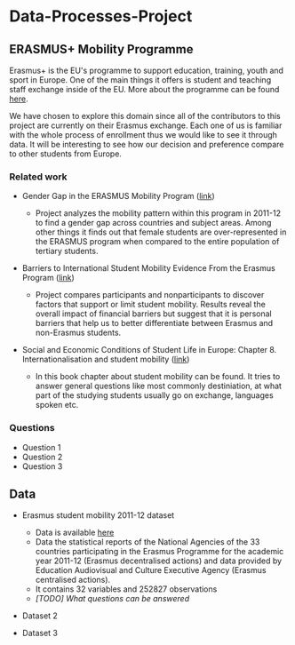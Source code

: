 # Data-Processes-Project

## ERASMUS+ Mobility Programme

Erasmus+ is the EU's programme to support education, training, youth and sport in Europe. One of the main things it offers is student and teaching staff exchange inside of the EU. More about the programme can be found [here](https://ec.europa.eu/programmes/erasmus-plus/node_en).

We have chosen to explore this domain since all of the contributors to this project are currently on their Erasmus exchange. Each one of us is familiar with the whole process of enrollment thus we would like to see it through data. It will be interesting to see how our decision and preference compare to other students from Europe.

### Related work

* Gender Gap in the ERASMUS Mobility Program ([link](https://www.ncbi.nlm.nih.gov/pmc/articles/PMC4762674/))
   + Project analyzes the mobility pattern within this program in 2011-12 to find a gender gap across countries and subject areas. Among other things it finds out that female students are over-represented in the ERASMUS program when compared to the entire population of tertiary students.

* Barriers to International Student Mobility Evidence From the Erasmus Program ([link](https://www.researchgate.net/publication/258134759_Barriers_to_International_Student_Mobility_Evidence_From_the_Erasmus_Program))
    + Project compares participants and nonparticipants to discover factors that support or limit student mobility. Results reveal the overall impact of financial barriers but suggest that it is personal barriers that help us to better differentiate between Erasmus and non-Erasmus students.
* Social and Economic Conditions of Student Life in Europe: Chapter 8. Internationalisation and student mobility ([link](https://books.google.es/books?id=E5EBLiBIFrEC&pg=PA130&lpg=PA130&dq=student+mobility+dataset+project&source=bl&ots=L4hMMvLoUQ&sig=ACfU3U1Lx9TTlmDVVE2E6r6tOK1hGRMjrQ&hl=hr&sa=X&ved=2ahUKEwicj_X51dXlAhVNXRoKHfYtCooQ6AEwCXoECAoQAQ#v=onepage&q=student%20mobility%20dataset%20project&f=false))
    + In this book chapter about student mobility can be found. It tries to answer general questions like most commonly destiniation, at what part of the studying students usually go on exchange, languages spoken etc.

### Questions

* Question 1
* Question 2
* Question 3

## Data

* Erasmus student mobility 2011-12 dataset
    + Data is available [here](http://data.europa.eu/euodp/en/data/dataset/erasmus-mobility-statistics-2011-12)
    + Data the statistical reports of the National Agencies of the 33 countries participating in the Erasmus Programme for the academic year 2011-12 (Erasmus decentralised actions) and data provided by Education Audiovisual and Culture Executive Agency (Erasmus centralised actions).
    + It contains 32 variables and 252827 observations
    + _[TODO] What questions can be answered_

* Dataset 2
* Dataset 3


